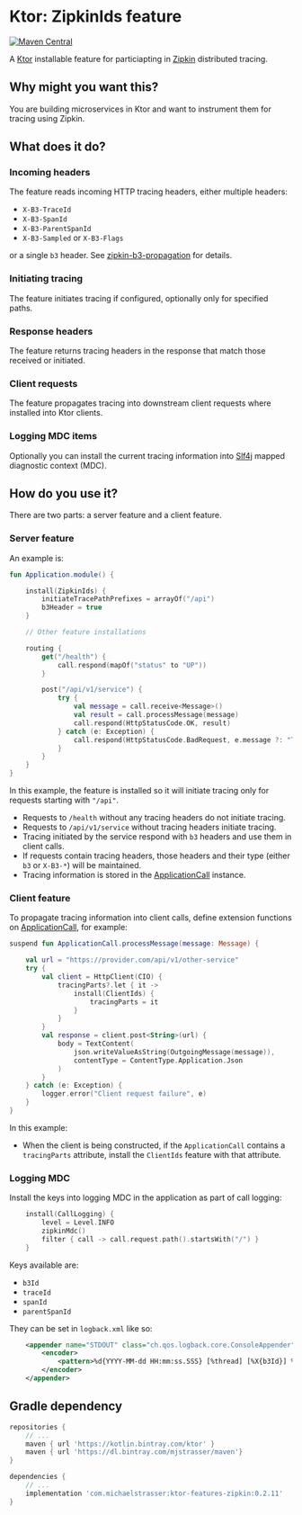 # Ktor: ZipkinIds feature 

[![Maven Central](https://img.shields.io/maven-central/v/com.michaelstrasser/ktor-features-zipkin.svg?label=Maven%20Central)](https://search.maven.org/search?q=g:%22com.michaelstrasser%22%20AND%20a:%22ktor-features-zipkin%22)

A [Ktor](https://ktor.io) installable feature for particiapting in [Zipkin](https://zipkin.io)
distributed tracing.

## Why might you want this?

You are building microservices in Ktor and want to instrument them for tracing using Zipkin.

## What does it do?

### Incoming headers

The feature reads incoming HTTP tracing headers, either multiple headers:

* `X-B3-TraceId`
* `X-B3-SpanId`
* `X-B3-ParentSpanId`
* `X-B3-Sampled` or `X-B3-Flags`

or a single `b3` header. See [zipkin-b3-propagation](https://github.com/apache/incubator-zipkin-b3-propagation)
for details.

### Initiating tracing

The feature initiates tracing if configured, optionally only for specified paths.

### Response headers

The feature returns tracing headers in the response that match those received or initiated.

### Client requests

The feature propagates tracing into downstream client requests where installed into Ktor clients.

### Logging MDC items

Optionally you can install the current tracing information into [Slf4j](https://slf4j.org)
mapped diagnostic context (MDC). 

## How do you use it?

There are two parts: a server feature and a client feature.

### Server feature

An example is:

```kotlin
fun Application.module() {

    install(ZipkinIds) {
        initiateTracePathPrefixes = arrayOf("/api")
        b3Header = true
    }

    // Other feature installations

    routing {
        get("/health") {
            call.respond(mapOf("status" to "UP"))
        }

        post("/api/v1/service") {
            try {
                val message = call.receive<Message>()
                val result = call.processMessage(message)
                call.respond(HttpStatusCode.OK, result)
            } catch (e: Exception) {
                call.respond(HttpStatusCode.BadRequest, e.message ?: "There was an error processing your request")
            }
        }
    }
}
```

In this example, the feature is installed so it will initiate tracing only for requests starting with
`"/api"`. 

* Requests to `/health` without any tracing headers do not initiate tracing.
* Requests to `/api/v1/service` without tracing headers initiate tracing.
* Tracing initiated by the service respond with `b3` headers and use them in client calls.
* If requests contain tracing headers, those headers and their type (either `b3` or `X-B3-*`) will
  be maintained.
* Tracing information is stored in the [ApplicationCall](https://ktor.io/servers/calls.html) instance.

### Client feature

To propagate tracing information into client calls, define extension functions on
[ApplicationCall](https://ktor.io/servers/calls.html), for example:

```kotlin
suspend fun ApplicationCall.processMessage(message: Message) {

    val url = "https://provider.com/api/v1/other-service"
    try {
        val client = HttpClient(CIO) {
            tracingParts?.let { it ->
                install(ClientIds) {
                    tracingParts = it
                }
            }
        }
        val response = client.post<String>(url) {
            body = TextContent(
                json.writeValueAsString(OutgoingMessage(message)),
                contentType = ContentType.Application.Json
            )
        }
    } catch (e: Exception) {
        logger.error("Client request failure", e)
    }
}
```

In this example:

* When the client is being constructed, if the `ApplicationCall` contains a `tracingParts` attribute,
  install the `ClientIds` feature with that attribute.

### Logging MDC

Install the keys into logging MDC in the application as part of call logging:

```kotlin
    install(CallLogging) {
        level = Level.INFO
        zipkinMdc()
        filter { call -> call.request.path().startsWith("/") }
    }
```

Keys available are:

* `b3Id`
* `traceId`
* `spanId`
* `parentSpanId`

They can be set in `logback.xml` like so:

```xml
    <appender name="STDOUT" class="ch.qos.logback.core.ConsoleAppender">
        <encoder>
            <pattern>%d{YYYY-MM-dd HH:mm:ss.SSS} [%thread] [%X{b3Id}] %-5level %logger{36} - %msg%n</pattern>
        </encoder>
    </appender>

```

## Gradle dependency

```groovy
repositories {
    // ...
    maven { url 'https://kotlin.bintray.com/ktor' }
    maven { url 'https://dl.bintray.com/mjstrasser/maven'}
}

dependencies {
    // ...
    implementation 'com.michaelstrasser:ktor-features-zipkin:0.2.11'
}
```
